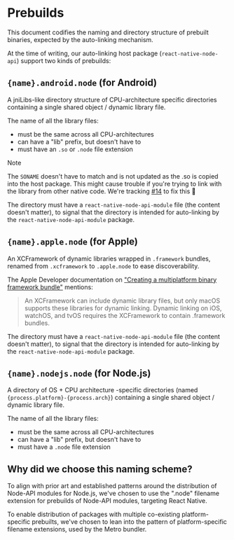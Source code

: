 # Prebuilds

This document codifies the naming and directory structure of prebuilt binaries, expected by the auto-linking mechanism.

At the time of writing, our auto-linking host package (`react-native-node-api`) support two kinds of prebuilds:

## `{name}.android.node` (for Android)

A jniLibs-like directory structure of CPU-architecture specific directories containing a single shared object / dynamic library file.

The name of all the library files:

- must be the same across all CPU-architectures
- can have a "lib" prefix, but doesn't have to
- must have an `.so` or `.node` file extension

> [!NOTE]
> The `SONAME` doesn't have to match and is not updated as the .so is copied into the host package.
> This might cause trouble if you're trying to link with the library from other native code.
> We're tracking [#14](https://github.com/callstackincubator/react-native-node-api/issues/14) to fix this 🤞

The directory must have a `react-native-node-api-module` file (the content doesn't matter), to signal that the directory is intended for auto-linking by the `react-native-node-api-module` package.

## `{name}.apple.node` (for Apple)

An XCFramework of dynamic libraries wrapped in `.framework` bundles, renamed from `.xcframework` to `.apple.node` to ease discoverability.

The Apple Developer documentation on ["Creating a multiplatform binary framework bundle"](https://developer.apple.com/documentation/xcode/creating-a-multi-platform-binary-framework-bundle#Avoid-issues-when-using-alternate-build-systems) mentions:

> An XCFramework can include dynamic library files, but only macOS supports these libraries for dynamic linking. Dynamic linking on iOS, watchOS, and tvOS requires the XCFramework to contain .framework bundles.

The directory must have a `react-native-node-api-module` file (the content doesn't matter), to signal that the directory is intended for auto-linking by the `react-native-node-api-module` package.

## `{name}.nodejs.node` (for Node.js)

A directory of OS + CPU architecture -specific directories (named `{process.platform}-{process.arch}`) containing a single shared object / dynamic library file.

The name of all the library files:

- must be the same across all CPU-architectures
- can have a "lib" prefix, but doesn't have to
- must have a `.node` file extension

## Why did we choose this naming scheme?

To align with prior art and established patterns around the distribution of Node-API modules for Node.js, we've chosen to use the ".node" filename extension for prebuilds of Node-API modules, targeting React Native.

To enable distribution of packages with multiple co-existing platform-specific prebuilts, we've chosen to lean into the pattern of platform-specific filename extensions, used by the Metro bundler.
